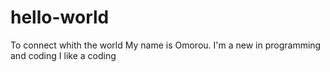 # hello-world
To connect whith the world
My name is Omorou. I'm a new in programming and coding
I like a coding
